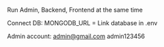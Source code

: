 Run Admin, Backend, Frontend at the same time

Connect DB: MONGODB_URL = Link database in .env

Admin account:
admin@gmail.com
admin123456
